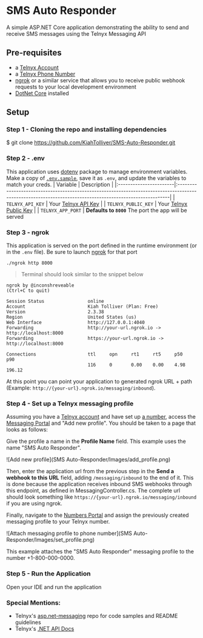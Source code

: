 ﻿# SMS Auto Responder
A simple ASP.NET Core application demonstrating the ability to send and receive SMS messages using the Telnyx Messaging API

## Pre-requisites
* a [Telnyx Account](https://telnyx.com/sign-up)
* a [Telnyx Phone Number](https://portal.telnyx.com/#/app/numbers/my-numbers)
* [ngrok](https://ngrok.com/) or a similar service that allows you to receive public webhook requests to your local development environment
* [DotNet Core](https://developers.telnyx.com/docs/v2/development/dev-env-setup?lang=java&utm_source=referral&utm_medium=github_referral&utm_campaign=cross-site-link) installed

## Setup
### Step 1 - Cloning the repo and installing dependencies

$ git clone https://github.com/KiahTolliver/SMS-Auto-Responder.git


### Step 2 - .env
This application uses [dotenv](https://github.com/motdotla/dotenv) package to manage environment variables. 
Make a copy of [`.env.sample`](./.env.sample), save it as `.env`, and update the variables to match your creds.
| Variable               | Description                                                                                                                                              |
|:-----------------------|:---------------------------------------------------------------------------------------------------------------------------------------------------------|
| `TELNYX_API_KEY`       | Your [Telnyx API Key](https://portal.telnyx.com/#/app/api-keys)              |
| `TELNYX_PUBLIC_KEY`    | Your [Telnyx Public Key](https://portal.telnyx.com/#/app/account/public-key) |
| `TELNYX_APP_PORT`      | **Defaults to `8000`** The port the app will be served                           


### Step 3 - ngrok

This application is served on the port defined in the runtime environment (or in the `.env` file). Be sure to launch [ngrok](https://developers.telnyx.com/docs/v2/development/ngrok?utm_source=referral&utm_medium=github_referral&utm_campaign=cross-site-link) for that port

```
./ngrok http 8000
```

> Terminal should look similar to the snippet below

```
ngrok by @inconshreveable                                                                                                                               (Ctrl+C to quit)

Session Status                online
Account                       Kiah Tolliver (Plan: Free)   
Version                       2.3.38
Region                        United States (us)
Web Interface                 http://127.0.0.1:4040
Forwarding                    http://your-url.ngrok.io -> http://localhost:8000
Forwarding                    https://your-url.ngrok.io -> http://localhost:8000

Connections                   ttl     opn     rt1     rt5     p50     p90
                              116     0       0.00    0.00    4.98    196.12
```

At this point you can point your application to generated ngrok URL + path  (Example: `http://{your-url}.ngrok.io/messaging/inbound`).

### Step 4 - Set up a Telnyx messaging profile
Assuming you have a [Telnyx account](https://telnyx.com/sign-up) and have set up [a number](https://portal.telnyx.com/#/app/numbers/my-numbers), access the [Messaging Portal](https://portal.telnyx.com/#/app/messaging) and "Add new profile". You should be taken to a page that looks as follows:

Give the profile a name in the **Profile Name** field. This example uses the name "SMS Auto Responder". 

![Add new profile](SMS Auto-Responder/Images/add_profile.png)

Then, enter the application url from the previous step in the **Send a webhook to this URL** field, adding `/messaging/inbound` to the end of it. This is done because the application receives inbound SMS webhooks through this endpoint, as defined in MessagingController.cs. The complete url should look something like `https://{your-url}.ngrok.io/messaging/inbound` if you are using ngrok.

Finally, navigate to the [Numbers Portal](https://portal.telnyx.com/#/app/numbers/my-numbers) and assign the previously created messaging profile to your Telnyx number.

![Attach messaging profile to phone number](SMS Auto-Responder/Images/set_profile.png)

This example attaches the "SMS Auto Responder" messaging profile to the number +1-800-000-0000.

### Step 5 - Run the Application

Open your IDE and run the application

### Special Mentions:
* Telnyx's [asp.net-messaging](https://github.com/team-telnyx/demo-dotnet-telnyx/tree/master/asp.net-messaging) repo for code samples and README guidelines
* Telnyx's [.NET API Docs](https://developers.telnyx.com/docs/v2/development/dev-env-setup?lang=net)